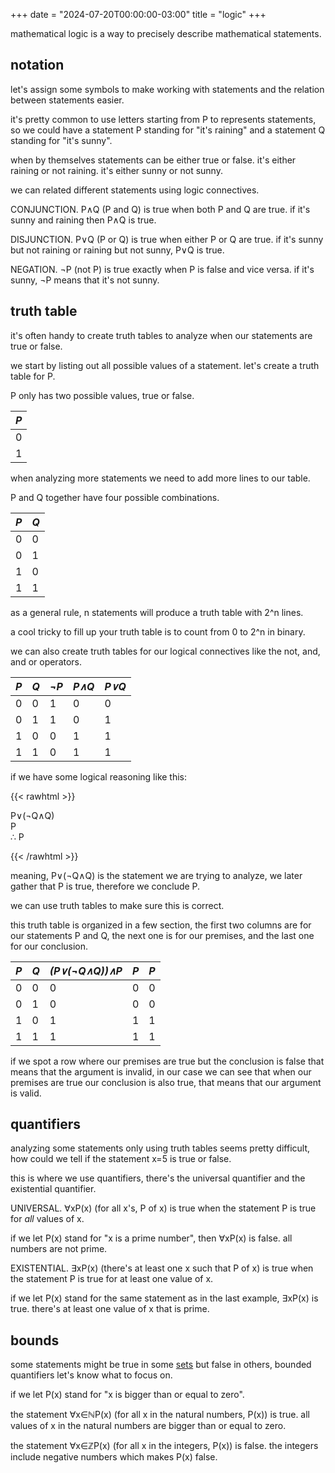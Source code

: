 +++
date = "2024-07-20T00:00:00-03:00"
title = "logic"
+++

mathematical logic is a way to precisely describe mathematical statements.

## notation

let's assign some symbols to make working with statements and the relation between statements easier.

it's pretty common to use letters starting from P to represents statements, so we could have a statement P standing for "it's raining" and a statement Q standing for "it's sunny".

when by themselves statements can be either true or false. it's either raining or not raining. it's either sunny or not sunny.

we can related different statements using logic connectives.

CONJUNCTION. P&and;Q (P and Q) is true when both P and Q are true. if it's sunny and raining then P&and;Q is true.

DISJUNCTION. P&or;Q (P or Q) is true when either P or Q are true. if it's sunny but not raining or raining but not sunny, P&or;Q is true.

NEGATION. &not;P (not P) is true exactly when P is false and vice versa. if it's sunny, &not;P means that it's not sunny.

## truth table

it's often handy to create truth tables to analyze when our statements are true or false.

we start by listing out all possible values of a statement. let's create a truth table for P.

P only has two possible values, true or false.

|*P*|
|---|
| 0 |
| 1 |

when analyzing more statements we need to add more lines to our table.

P and Q together have four possible combinations.

|*P*|*Q*|
|---|---|
| 0 | 0 |
| 0 | 1 |
| 1 | 0 |
| 1 | 1 |

as a general rule, n statements will produce a truth table with 2^n lines.

a cool tricky to fill up your truth table is to count from 0 to 2^n in binary.

we can also create truth tables for our logical connectives like the not, and, and or operators.

|*P*|*Q*|*&not;P*|*P&and;Q*|*P&or;Q*|
|---|---|--------|---------|--------|
| 0 | 0 | 1      | 0       | 0      |
| 0 | 1 | 1      | 0       | 1      |
| 1 | 0 | 0      | 1       | 1      |
| 1 | 1 | 0      | 1       | 1      |

if we have some logical reasoning like this:



{{< rawhtml >}}
<p>
  P&or;(&not;Q&and;Q)<br />P<br />&therefore; P
</p>
{{< /rawhtml >}}

meaning, P&or;(&not;Q&and;Q) is the statement we are trying to analyze, we later gather that P is true, therefore we conclude P.

we can use truth tables to make sure this is correct.

this truth table is organized in a few section, the first two columns are for our statements P and Q, the next one is for our premises, and the last one for our conclusion.

|*P*|*Q*|*(P&or;(&not;Q&and;Q))&and;P*|*P*|*P*|
|---|---|-----------------------------|---|---|
| 0 | 0 | 0                           | 0 | 0 |
| 0 | 1 | 0                           | 0 | 0 |
| 1 | 0 | 1                           | 1 | 1 |
| 1 | 1 | 1                           | 1 | 1 |

if we spot a row where our premises are true but the conclusion is false that means that the argument is invalid, in our case we can see that when our premises are true our conclusion is also true, that means that our argument is valid.

## quantifiers

analyzing some statements only using truth tables seems pretty difficult, how could we tell if the statement x=5 is true or false.

this is where we use quantifiers, there's the universal quantifier and the existential quantifier.

UNIVERSAL. &forall;xP(x) (for all x's, P of x) is true when the statement P is true for _all_ values of x.

if we let P(x) stand for "x is a prime number", then &forall;xP(x) is false. all numbers are not prime.

EXISTENTIAL. &exist;xP(x) (there's at least one x such that P of x) is true when the statement P is true for at least one value of x.

if we let P(x) stand for the same statement as in the last example, &exist;xP(x) is true. there's at least one value of x that is prime.

## bounds

some statements might be true in some [sets](/notes/sets) but false in others, bounded quantifiers let's know what to focus on.

if we let P(x) stand for "x is bigger than or equal to zero".

the statement &forall;x&isin;&Nopf;P(x) (for all x in the natural numbers, P(x)) is true. all values of x in the natural numbers are bigger than or equal to zero.

the statement &forall;x&isin;&Zopf;P(x) (for all x in the integers, P(x)) is false. the integers include negative numbers which makes P(x) false.
